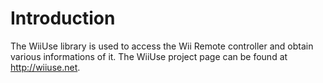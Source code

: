 # Introduction #

The WiiUse library is used to access the Wii Remote controller and obtain various informations of it. The WiiUse project page can be found at http://wiiuse.net.
